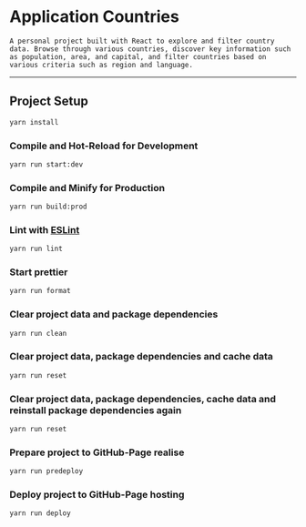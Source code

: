 # Application Countries

`A personal project built with React to explore and filter country data. Browse through various countries, discover key information such as population, area, and capital, and filter countries based on various criteria such as region and language.`
___

## Project Setup

```sh
yarn install
```

### Compile and Hot-Reload for Development

```sh
yarn run start:dev
```

### Compile and Minify for Production

```sh
yarn run build:prod
```

### Lint with [ESLint](https://eslint.org/)

```sh
yarn run lint
```

### Start prettier

```sh
yarn run format
```

### Clear project data and package dependencies

```sh
yarn run clean
```

### Clear project data, package dependencies and cache data

```sh
yarn run reset
```

### Clear project data, package dependencies, cache data and reinstall package dependencies again

```sh
yarn run reset
```

### Prepare project to GitHub-Page realise

```sh
yarn run predeploy
```

### Deploy project to GitHub-Page hosting

```sh
yarn run deploy
```
